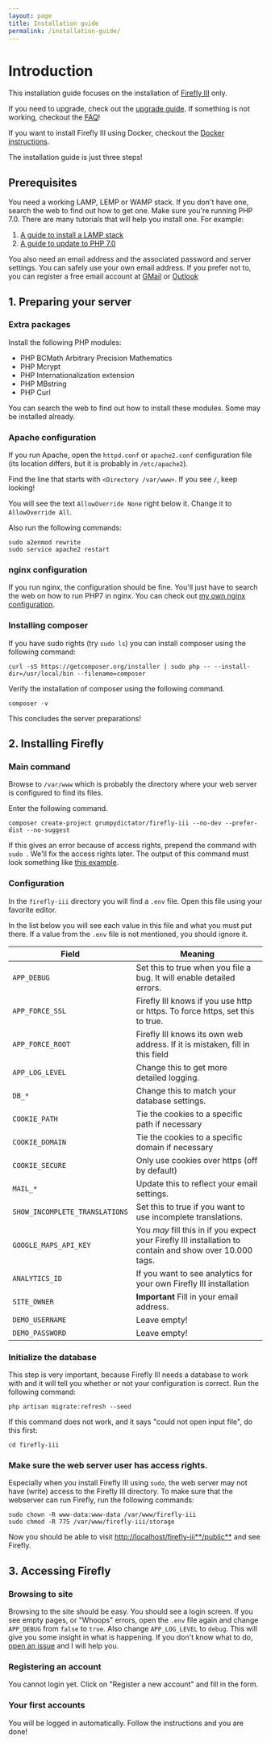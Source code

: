 ```yaml
---
layout: page
title: Installation guide
permalink: /installation-guide/
---
```


# Introduction
This installation guide focuses on the installation of [Firefly III](https://github.com/firefly-iii/firefly-iii) only.

If you need to upgrade, check out the [upgrade guide](https://firefly-iii.github.io/upgrade-guide/). If something is not working, checkout the [FAQ](/installation-guide-faq/)!

If you want to install Firefly III using Docker, checkout the [Docker instructions](https://firefly-iii.github.io/installation-guide-docker/).

The installation guide is just three steps!

## Prerequisites
You need a working LAMP, LEMP or WAMP stack. If you don't have one, search the web to find out how to get one. Make sure you're running PHP 7.0. There are many tutorials that will help you install one. For example:

1. [A guide to install a LAMP stack](https://www.digitalocean.com/community/tutorials/how-to-install-linux-apache-mysql-php-lamp-stack-on-ubuntu)
2. [A guide to update to PHP 7.0](https://www.digitalocean.com/community/questions/how-do-i-update-my-lamp-stack-to-php7)

You also need an email address and the associated password and server settings. You can safely use your own email address. If you prefer not to, you can register a free email account at [GMail](https://accounts.google.com/SignUp?service=mail) or [Outlook](https://outlook.live.com/owa/)

## 1. Preparing your server

### Extra packages

Install the following PHP modules:

* PHP BCMath Arbitrary Precision Mathematics
* PHP Mcrypt
* PHP Internationalization extension
* PHP MBstring
* PHP Curl

You can search the web to find out how to install these modules. Some may be installed already.

### Apache configuration

If you run Apache, open the `httpd.conf` or `apache2.conf` configuration file (its location differs, but it is probably in `/etc/apache2`).

Find the line that starts with `<Directory /var/www>`. If you see `/`, keep looking!

You will see the text `AllowOverride None` right below it. Change it to `AllowOverride All`.

Also run the following commands:

```
sudo a2enmod rewrite
sudo service apache2 restart
```

### nginx configuration

If you run nginx, the configuration should be fine. You'll just have to search the web on how to run PHP7 in nginx. You can check out [my own nginx configuration](/static/nginx.txt).

### Installing composer

If you have sudo rights (try `sudo ls`) you can install composer using the following command:

```
curl -sS https://getcomposer.org/installer | sudo php -- --install-dir=/usr/local/bin --filename=composer
```

Verify the installation of composer using the following command.

```
composer -v
```

This concludes the server preparations!

## 2. Installing Firefly

### Main command

Browse to `/var/www` which is probably the directory where your web server is configured to find its files.

Enter the following command. 

```
composer create-project grumpydictator/firefly-iii --no-dev --prefer-dist --no-suggest
```

If this gives an error because of access rights, prepend the command with `sudo `. We'll fix the access rights later. The output of this command must look something like [this example](/static/installation-output.txt).

### Configuration

In the `firefly-iii` directory you will find a `.env` file. Open this file using your favorite editor.

In the list below you will see each value in this file and what you must put there. If a value from the `.env` file is not mentioned, you should ignore it.

Field | Meaning
----- | -------
`APP_DEBUG` | Set this to true when you file a bug. It will enable detailed errors.
`APP_FORCE_SSL` | Firefly III knows if you use http or https. To force https, set this to true.
`APP_FORCE_ROOT` | Firefly III knows its own web address. If it is mistaken, fill in this field
`APP_LOG_LEVEL` | Change this to get more detailed logging.
`DB_*` | Change this to match your database settings.
`COOKIE_PATH` | Tie the cookies to a specific path if necessary
`COOKIE_DOMAIN` | Tie the cookies to a specific domain if necessary
`COOKIE_SECURE` | Only use cookies over https (off by default)
`MAIL_*` | Update this to reflect your email settings.
`SHOW_INCOMPLETE_TRANSLATIONS` | Set this to true if you want to use incomplete translations.
`GOOGLE_MAPS_API_KEY` | You _may_ fill this in if you expect your Firefly III installation to contain and show over 10.000 tags.
`ANALYTICS_ID` | If you want to see analytics for your own Firefly III installation
`SITE_OWNER` | **Important** Fill in your email address.
`DEMO_USERNAME` | Leave empty!
`DEMO_PASSWORD` | Leave empty!

### Initialize the database

This step is very important, because Firefly III needs a database to work with and it will tell you whether or not your configuration is correct. Run the following command:

```
php artisan migrate:refresh --seed
```

If this command does not work, and it says "could not open input file", do this first:

```
cd firefly-iii
```

### Make sure the web server user has access rights.
Especially when you install Firefly III using `sudo`, the web server may not have (write) access to the Firefly III directory. To make sure that the webserver can run Firefly, run the following commands:

```
sudo chown -R www-data:www-data /var/www/firefly-iii
sudo chmod -R 775 /var/www/firefly-iii/storage
```

Now you should be able to visit [http://localhost/firefly-iii**/public**](http://localhost/firefly-iii/public) and see Firefly.

## 3. Accessing Firefly

### Browsing to site

Browsing to the site should be easy. You should see a login screen. If you see empty pages, or "Whoops" errors, open the `.env` file again and change `APP_DEBUG` from `false` to `true`. Also change `APP_LOG_LEVEL` to `debug`. This will give you some insight in what is happening. If you don't know what to do, [open an issue](https://github.com/firefly-iii/firefly-iii/issues) and I will help you.

### Registering an account
You cannot login yet. Click on "Register a new account" and fill in the form.

### Your first accounts
You will be logged in automatically. Follow the instructions and you are done!

